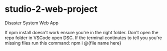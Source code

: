 # studio-2-web-project
Disaster System Web App

If npm install doesn't work ensure you're in the right folder. Don't open the repo folder in VSCode open DSC.
If the terminal continutes to tell you you're missing files run this command:
npm i @{file name here}
